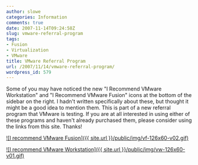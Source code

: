 ```yaml
---
author: slowe
categories: Information
comments: true
date: 2007-11-14T09:24:58Z
slug: vmware-referral-program
tags:
- Fusion
- Virtualization
- VMware
title: VMware Referral Program
url: /2007/11/14/vmware-referral-program/
wordpress_id: 579
---
```


Some of you may have noticed the new "I Recommend VMware Workstation" and "I Recommend VMware Fusion" icons at the bottom of the sidebar on the right. I hadn't written specifically about these, but thought it might be a good idea to mention them. This is part of a new referral program that VMware is testing. If you are at all interested in using either of these programs and haven't already purchased them, please consider using the links from this site. Thanks!

[![I recommend VMware Fusion]({{ site.url }}/public/img/vf-126x60-v02.gif)](http://www.vmware.com/vmwarestore/fusion-recommended.html?src=refpropil&pt=0002)

[![I recommend VMware Workstation]({{ site.url }}/public/img/vw-126x60-v01.gif)](http://www.vmware.com/vmwarestore/workstation-recommended.html?src=refpropil&pt=1002)
